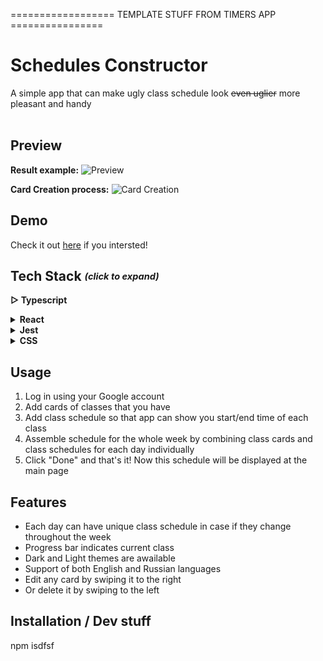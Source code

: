  ================== TEMPLATE STUFF FROM TIMERS APP ================ 

# Schedules Constructor
A simple app that can make ugly class schedule look ~~even uglier~~ more pleasant and handy
<br/>
<br/>

## Preview

**Result example:**
![Preview](https://github.com/stinger222/ongoings-timer/assets/39219491/a25edcbd-165e-44b4-a506-b7bf8458f08c)

**Card Creation process:**
![Card Creation](https://github.com/stinger222/ongoings-timer/assets/39219491/1f9e3a89-0700-4c9c-9e29-9dc2e6f3d2de)

## Demo
Check it out [here](https://to-do) if you intersted!

## Tech Stack <i><sub><sup>(click to expand)</sup></sub></i>
 <b>▷ Typescript</b>
 
 <details>
   <summary><b>React</b></summary>
  
   - Redux & Redux Toolkit
     > For global state management and data fetching
   - Formik
     > To create card creation form with necessary logic such as validation and form state management
   - React Router Dom
     > For dynamic routing and navigation in the app 
</details>

 <details>
   <summary><b>Jest</b></summary>
   - Unit testing 
</details>

 <details>
   <summary><b>CSS</b></summary>

   - React Spring
     > Used to create mount animation for cards
   - React transition group
     > To animate navigation in dropdown menu
   - CSS Modules
     > For general components styling
</details>

## Usage
  1. Log in using your Google account
  2. Add cards of classes that you have
  3. Add class schedule so that app can show you start/end time of each class
  4. Assemble schedule for the whole week by combining class cards and class schedules for each day individually
  5. Click "Done" and that's it! Now this schedule will be displayed at the main page
   
## Features
  - Each day can have unique class schedule in case if they change throughout the week
  - Progress bar indicates current class
  - Dark and Light themes are awailable
  - Support of both English and Russian languages
  - Edit any card by swiping it to the right
  - Or delete it by swiping to the left




## Installation / Dev stuff
npm isdfsf
